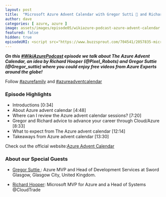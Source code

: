 ```yaml
---
layout: post
title:  "Microsoft Azure Advent Calendar with Gregor Sutti 🏴󠁧󠁢󠁳󠁣󠁴󠁿 and Richard Hooper 🇬🇧"
author: dave
categories: [ azure, azure ]
image: assets/images/episode05/wikiazure-podcast-azure-advent-calendar.png
featured: false
hidden: true
episodeURI: <script src="https://www.buzzsprout.com/704541/2057835-microsoft-ignite-2019-experience-takeaways.js?player=small" type="text/javascript" charset="utf-8"></script>
---
```


<p>
<script src="https://www.buzzsprout.com/704541/2057835-microsoft-ignite-2019-experience-takeaways.js?player=small" type="text/javascript" charset="utf-8"></script>
</p>
<p style="font-style: oblique;font-weight: bolder;">
On this <a href="https://twitter.com/search?q=%23WikiAzurePodcast&src=typeahead_click" target="_blank">#WikiAzurePodcast</a> episode we talk about The Azure Advent Calendar, an idea by Richard Hooper (@Pixel_Robots) and Gregor Suttie (@Gregor_suttie) where you could enjoy free videos from Azure Experts around the globe!
</p>
Follow <a href="https://twitter.com/search?q=%23azurefamily&src=typed_query" target="_blank"> #azurefamily</a> and <a href="https://twitter.com/search?q=%23azureadventcalendar&src=typed_query" target="_blank">#azureadventcalendar</a>


<h3>Episode Highlights</h3>

 + Introductions [0:34]
 + About Azure advent calendar [4:48]
 + Where can I review the Azure advent calendar sessions? [7:20]
 + Gregor and Richard advice to advance your career through Cloud/Azure [8:33]
 + What to expect from The Azure advent calendar [12:14]
 + Takeaways from Azure advent calendar [13:30]

Check out the official website:<a href="https://azureadventcalendar.com/" target="_blank">Azure Advent Calendar</a>


<h3> About our Special Guests</h3>

+ <a href="https://www.linkedin.com/in/gregor-suttie-6772228a/" target="_blank">Gregor Suttie 󠁧󠁢</a>: Azure MVP and Head of Development Services at Sword Glasgow, Glasgow City, United Kingdom.

+ <a href="https://www.linkedin.com/in/richard-hooper-598a1412/" target="_blank">Richard Hooper</a>: Microsoft MVP for Azure and a Head of Systems @CloudTrade


